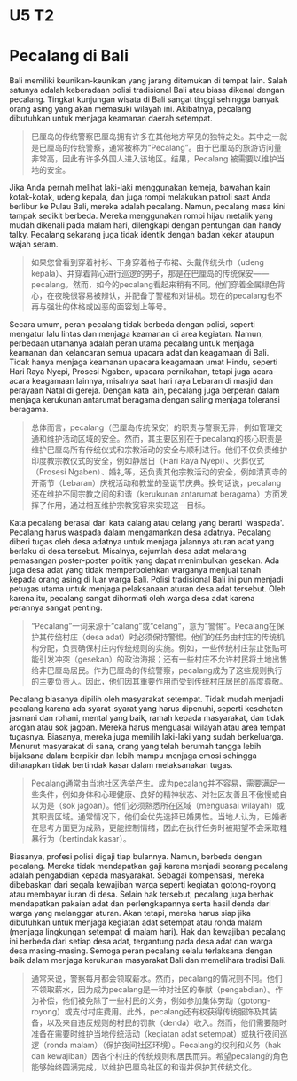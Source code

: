 # U5 T2

# Pecalang di Bali

Bali memiliki keunikan-keunikan yang jarang ditemukan di tempat lain. Salah satunya adalah keberadaan polisi tradisional Bali atau biasa dikenal dengan pecalang. Tingkat kunjungan wisata di Bali sangat tinggi sehingga banyak orang asing yang akan memasuki wilayah ini. Akibatnya, pecalang dibutuhkan untuk menjaga keamanan daerah setempat.

> 巴厘岛的传统警察巴厘岛拥有许多在其他地方罕见的独特之处。其中之一就是巴厘岛的传统警察，通常被称为“Pecalang”。由于巴厘岛的旅游访问量非常高，因此有许多外国人进入该地区。结果，Pecalang 被需要以维护当地的安全。

Jika Anda pernah melihat laki-laki menggunakan kemeja, bawahan kain kotak-kotak, udeng kepala, dan juga rompi melakukan patroli saat Anda berlibur ke Pulau Bali, mereka adalah pecalang. Namun, pecalang masa kini tampak sedikit berbeda. Mereka menggunakan rompi hijau metalik yang mudah dikenali pada malam hari, dilengkapi dengan pentungan dan handy talky. Pecalang sekarang juga tidak identik dengan badan kekar ataupun wajah seram.

> 如果您曾看到穿着衬衫、下身穿着格子布裙、头戴传统头巾（udeng kepala）、并穿着背心进行巡逻的男子，那是在巴厘岛的传统保安——pecalang。然而，如今的pecalang看起来稍有不同。他们穿着金属绿色背心，在夜晚很容易被辨认，并配备了警棍和对讲机。现在的pecalang也不再与强壮的体格或凶恶的面容划上等号。

Secara umum, peran pecalang tidak berbeda dengan polisi, seperti mengatur lalu lintas dan menjaga keamanan di area kegiatan. Namun, perbedaan utamanya adalah peran utama pecalang untuk menjaga keamanan dan kelancaran semua upacara adat dan keagamaan di Bali. Tidak hanya menjaga keamanan upacara keagamaan umat Hindu, seperti Hari Raya Nyepi, Prosesi Ngaben, upacara pernikahan, tetapi juga acara-acara keagamaan lainnya, misalnya saat hari raya Lebaran di masjid dan perayaan Natal di gereja. Dengan kata lain, pecalang juga berperan dalam menjaga kerukunan antarumat beragama dengan saling menjaga toleransi beragama.

> 总体而言，pecalang（巴厘岛传统保安）的职责与警察无异，例如管理交通和维护活动区域的安全。然而，其主要区别在于pecalang的核心职责是维护巴厘岛所有传统仪式和宗教活动的安全与顺利进行。他们不仅负责维护印度教宗教仪式的安全，例如静居日（Hari Raya Nyepi）、火葬仪式（Prosesi Ngaben）、婚礼等，还负责其他宗教活动的安全，例如清真寺的开斋节（Lebaran）庆祝活动和教堂的圣诞节庆典。换句话说，pecalang还在维护不同宗教之间的和谐（kerukunan antarumat beragama）方面发挥了作用，通过相互维护宗教宽容来实现这一目标。

Kata pecalang berasal dari kata calang atau celang yang berarti 'waspada'. Pecalang harus waspada dalam mengamankan desa adatnya. Pecalang diberi tugas oleh desa adatnya untuk menjaga jalannya aturan adat yang berlaku di desa tersebut. Misalnya, sejumlah desa adat melarang pemasangan poster-poster politik yang dapat menimbulkan gesekan. Ada juga desa adat yang tidak memperbolehkan warganya menjual tanah kepada orang asing di luar warga Bali. Polisi tradisional Bali ini pun menjadi petugas utama untuk menjaga pelaksanaan aturan desa adat tersebut. Oleh karena itu, pecalang sangat dihormati oleh warga desa adat karena perannya sangat penting.

> “Pecalang”一词来源于“calang”或“celang”，意为“警惕”。Pecalang在保护其传统村庄（desa adat）时必须保持警惕。他们的任务由村庄的传统机构分配，负责确保村庄内传统规则的实施。例如，一些传统村庄禁止张贴可能引发冲突（gesekan）的政治海报；还有一些村庄不允许村民将土地出售给非巴厘岛居民。作为巴厘岛的传统警察，pecalang成为了这些规则执行的主要负责人。因此，他们因其重要作用而受到传统村庄居民的高度尊敬。

Pecalang biasanya dipilih oleh masyarakat setempat. Tidak mudah menjadi pecalang karena ada syarat-syarat yang harus dipenuhi, seperti kesehatan jasmani dan rohani, mental yang baik, ramah kepada masyarakat, dan tidak arogan atau sok jagoan. Mereka harus menguasai wilayah atau area tempat tugasnya. Biasanya, mereka juga memilih laki-laki yang sudah berkeluarga. Menurut masyarakat di sana, orang yang telah berumah tangga lebih bijaksana dalam berpikir dan lebih mampu menjaga emosi sehingga diharapkan tidak bertindak kasar dalam melaksanakan tugas.

> Pecalang通常由当地社区选举产生。成为pecalang并不容易，需要满足一些条件，例如身体和心理健康、良好的精神状态、对社区友善且不傲慢或自以为是（sok jagoan）。他们必须熟悉所在区域（menguasai wilayah）或其职责区域。通常情况下，他们会优先选择已婚男性。当地人认为，已婚者在思考方面更为成熟，更能控制情绪，因此在执行任务时被期望不会采取粗暴行为（bertindak kasar）。

Biasanya, profesi polisi digaji tiap bulannya. Namun, berbeda dengan pecalang. Mereka tidak mendapatkan gaji karena menjadi seorang pecalang adalah pengabdian kepada masyarakat. Sebagai kompensasi, mereka dibebaskan dari segala kewajiban warga seperti kegiatan gotong-royong atau membayar iuran di desa. Selain hak tersebut, pecalang juga berhak mendapatkan pakaian adat dan perlengkapannya serta hasil denda dari warga yang melanggar aturan. Akan tetapi, mereka harus siap jika dibutuhkan untuk menjaga kegiatan adat setempat atau ronda malam (menjaga lingkungan setempat di malam hari). Hak dan kewajiban pecalang ini berbeda dari setiap desa adat, tergantung pada desa adat dan warga desa masing-masing. Semoga peran pecalang selalu terlaksana dengan baik dalam menjaga kerukunan masyarakat Bali dan memelihara tradisi Bali.

> 通常来说，警察每月都会领取薪水。然而，pecalang的情况则不同。他们不领取薪水，因为成为pecalang是一种对社区的奉献（pengabdian）。作为补偿，他们被免除了一些村民的义务，例如参加集体劳动（gotong-royong）或支付村庄费用。此外，pecalang还有权获得传统服饰及其装备，以及来自违反规则的村民的罚款（denda）收入。然而，他们需要随时准备在需要时维护当地传统活动（kegiatan adat setempat）或执行夜间巡逻（ronda malam）（保护夜间社区环境）。Pecalang的权利和义务（hak dan kewajiban）因各个村庄的传统规则和居民而异。希望pecalang的角色能够始终圆满完成，以维护巴厘岛社区的和谐并保护其传统文化。
